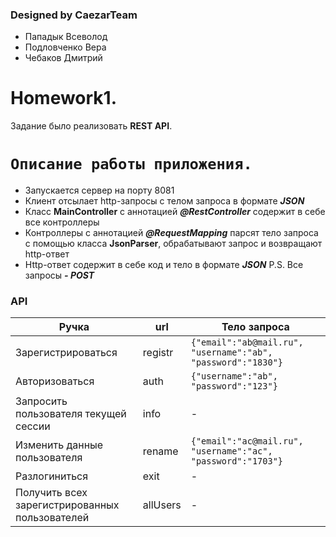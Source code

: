 ### Designed by CaezarTeam
- Пападык Всеволод
- Подловченко Вера
- Чебаков Дмитрий

# Homework1.
Задание было реализовать **REST API**.
# `Описание работы приложения.`

  - Запускается сервер на порту 8081
  - Клиент отсылает http-запросы с телом запроса в формате ***JSON***
  - Класс **MainController** с аннотацией ***@RestController*** содержит в себе все контроллеры
  - Контроллеры с аннотацией ***@RequestMapping*** парсят тело запроса с помощью класса **JsonParser**, обрабатывают запрос и возвращают http-ответ
  - Http-ответ содержит в себе код и тело в формате ***JSON***
P.S.  Все запросы ***- POST***

### API

| Ручка | url | Тело запроса |
| ------ | ------ | ------ |
| Зарегистрироваться | registr | ```{"email":"ab@mail.ru", "username":"ab", "password":"1830"}```
| Авторизоваться | auth | ```{"username":"ab", "password":"123"}```
| Запросить пользователя текущей сессии | info | -
| Изменить данные пользователя | rename | ```{"email":"ac@mail.ru", "username":"ac", "password":"1703"}```
| Разлогиниться | exit | -
| Получить всех зарегистрированных пользователей | allUsers | -